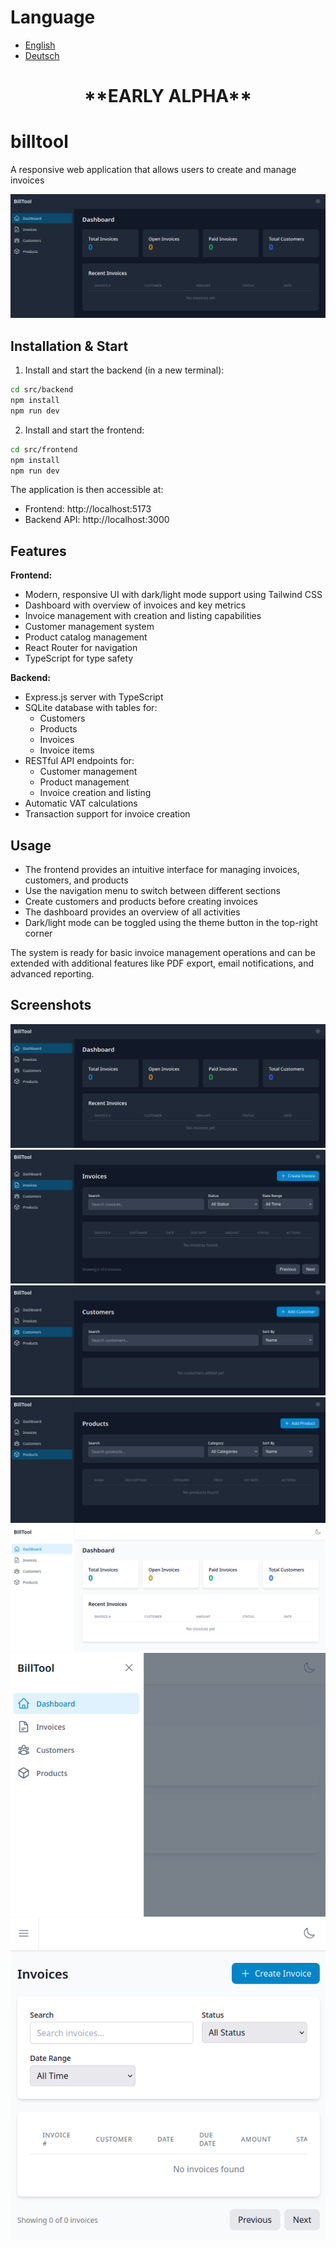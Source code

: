 # Language
- [English](README.md)
- [Deutsch](README.de.md)

<h1 align="center">**EARLY ALPHA**</h1>


# billtool  
A responsive web application that allows users to create and manage invoices

![Screenshot](/screenshots/screenshot0.png)

## Installation & Start

1. Install and start the backend (in a new terminal):
```bash
cd src/backend
npm install
npm run dev
```

2. Install and start the frontend:
```bash
cd src/frontend
npm install
npm run dev
```

The application is then accessible at:
- Frontend: http://localhost:5173  
- Backend API: http://localhost:3000

## Features

**Frontend:**
- Modern, responsive UI with dark/light mode support using Tailwind CSS  
- Dashboard with overview of invoices and key metrics  
- Invoice management with creation and listing capabilities  
- Customer management system  
- Product catalog management  
- React Router for navigation  
- TypeScript for type safety

**Backend:**
- Express.js server with TypeScript  
- SQLite database with tables for:
    - Customers  
    - Products  
    - Invoices  
    - Invoice items  
- RESTful API endpoints for:
    - Customer management  
    - Product management  
    - Invoice creation and listing  
- Automatic VAT calculations  
- Transaction support for invoice creation

## Usage

- The frontend provides an intuitive interface for managing invoices, customers, and products  
- Use the navigation menu to switch between different sections  
- Create customers and products before creating invoices  
- The dashboard provides an overview of all activities  
- Dark/light mode can be toggled using the theme button in the top-right corner

The system is ready for basic invoice management operations and can be extended with additional features like PDF export, email notifications, and advanced reporting.

## Screenshots

![Screenshot](/screenshots/screenshot0.png)
![Screenshot](/screenshots/screenshot1.png)
![Screenshot](/screenshots/screenshot2.png)
![Screenshot](/screenshots/screenshot3.png)
![Screenshot](/screenshots/screenshot4.png)
![Screenshot](/screenshots/screenshot5.png)
![Screenshot](/screenshots/screenshot6.png)

